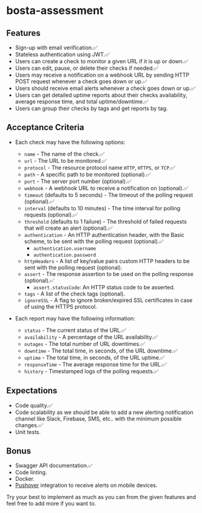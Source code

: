 # bosta-assessment

## Features

- Sign-up with email verification.✅
- Stateless authentication using JWT.✅
- Users can create a check to monitor a given URL if it is up or down.✅
- Users can edit, pause, or delete their checks if needed.✅
- Users may receive a notification on a webhook URL by sending HTTP POST request whenever a check goes down or up.✅
- Users should receive email alerts whenever a check goes down or up.✅
- Users can get detailed uptime reports about their checks availability, average response time, and total uptime/downtime.✅
- Users can group their checks by tags and get reports by tag.

## Acceptance Criteria

- Each check may have the following options:
  - `name` - The name of the check.✅
  - `url` - The URL to be monitored.✅
  - `protocol` - The resource protocol name `HTTP`, `HTTPS`, or `TCP`.✅
  - `path` - A specific path to be monitored (optional).✅
  - `port` - The server port number (optional).✅
  - `webhook` - A webhook URL to receive a notification on (optional).✅
  - `timeout` (defaults to 5 seconds) - The timeout of the polling request (optional).✅
  - `interval` (defaults to 10 minutes) - The time interval for polling requests (optional).✅
  - `threshold` (defaults to 1 failure) - The threshold of failed requests that will create an alert (optional).✅
  - `authentication` - An HTTP authentication header, with the Basic scheme, to be sent with the polling request (optional).✅
    - `authentication.username`
    - `authentication.password`
  - `httpHeaders` - A list of key/value pairs custom HTTP headers to be sent with the polling request (optional).
  - `assert` - The response assertion to be used on the polling response (optional).✅
    - `assert.statusCode`: An HTTP status code to be asserted.
  - `tags` - A list of the check tags (optional).
  - `ignoreSSL` - A flag to ignore broken/expired SSL certificates in case of using the HTTPS protocol.

- Each report may have the following information:
  - `status` - The current status of the URL.✅
  - `availability` - A percentage of the URL availability.✅
  - `outages` - The total number of URL downtimes.✅
  - `downtime` - The total time, in seconds, of the URL downtime.✅
  - `uptime` - The total time, in seconds, of the URL uptime.✅
  - `responseTime` - The average response time for the URL.✅
  - `history` - Timestamped logs of the polling requests.✅

## Expectations

- Code quality.✅
- Code scalability as we should be able to add a new alerting notification channel like Slack, Firebase, SMS, etc.. with the minimum possible changes.✅
- Unit tests.

## Bonus

- Swagger API documentation.✅
- Code linting.
- Docker.
- [Pushover](https://pushover.net/) integration to receive alerts on mobile devices.

Try your best to implement as much as you can from the given features and feel free to add more if you want to.
